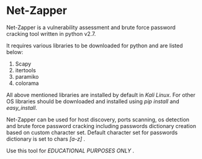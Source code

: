 # Net-Zapper
Net-Zapper is a vulnerability assessment and brute force password cracking tool written in python v2.7.

It requires various libraries to be downloaded for python and are listed below:
  1. Scapy
  2. itertools
  3. paramiko
  4. colorama

All above mentioned libraries are installed by default in *Kali Linux*.
For other OS libraries should be downloaded and installed using *pip install* and *easy_install*.

Net-Zapper can be used for host discovery, ports scanning, os detection and brute force password cracking including passwords dictionary creation based on custom character set. Default character set for passwords dictionary is set to chars *[a-z]* . 

Use this tool for *EDUCATIONAL PURPOSES ONLY* .
